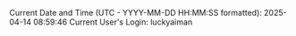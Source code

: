 Current Date and Time (UTC - YYYY-MM-DD HH:MM:SS formatted): 2025-04-14 08:59:46
Current User's Login: luckyaiman
